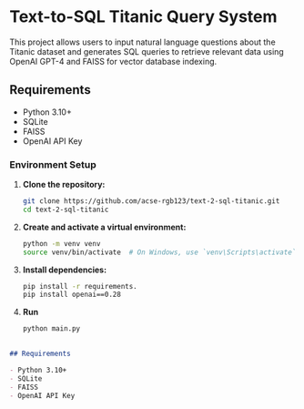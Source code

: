 # Text-to-SQL Titanic Query System

This project allows users to input natural language questions about the Titanic dataset and generates SQL queries to retrieve relevant data using OpenAI GPT-4 and FAISS for vector database indexing.

## Requirements

- Python 3.10+
- SQLite
- FAISS
- OpenAI API Key

### Environment Setup

1. **Clone the repository:**

   ```bash
   git clone https://github.com/acse-rgb123/text-2-sql-titanic.git
   cd text-2-sql-titanic

2. **Create and activate a virtual environment:**

   ```bash
   python -m venv venv
   source venv/bin/activate  # On Windows, use `venv\Scripts\activate`

3. **Install dependencies:**

   ```bash
   pip install -r requirements.
   pip install openai==0.28

2. **Run**

   ```bash
   python main.py
    

```markdown
## Requirements

- Python 3.10+
- SQLite
- FAISS
- OpenAI API Key
